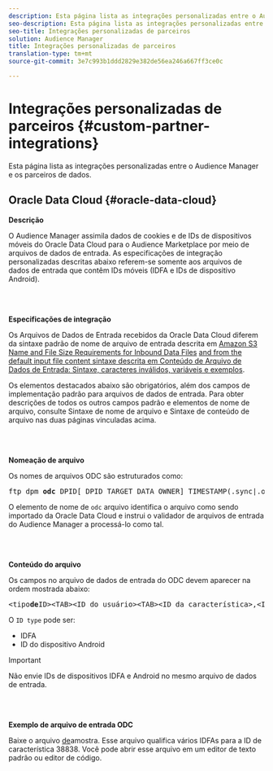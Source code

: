 ```yaml
---
description: Esta página lista as integrações personalizadas entre o Audience Manager e os parceiros de dados.
seo-description: Esta página lista as integrações personalizadas entre o Audience Manager e os parceiros de dados.
seo-title: Integrações personalizadas de parceiros
solution: Audience Manager
title: Integrações personalizadas de parceiros
translation-type: tm+mt
source-git-commit: 3e7c993b1ddd2829e382de56ea246a667ff3ce0c

---
```



# Integrações personalizadas de parceiros {#custom-partner-integrations}

Esta página lista as integrações personalizadas entre o Audience Manager e os parceiros de dados.

## Oracle Data Cloud {#oracle-data-cloud}

**Descrição**

O Audience Manager assimila dados de cookies e de IDs de dispositivos móveis do Oracle Data Cloud para o Audience Marketplace por meio de arquivos de dados de entrada. As especificações de integração personalizadas descritas abaixo referem-se somente aos arquivos de dados de entrada que contêm IDs móveis (IDFA e IDs de dispositivo Android).

<br> 

**Especificações de integração**

Os Arquivos de Dados de Entrada recebidos da Oracle Data Cloud diferem da sintaxe padrão de nome de arquivo de entrada descrita em [Amazon S3 Name and File Size Requirements for Inbound Data Files](/help/using/integration/sending-audience-data/batch-data-transfer-explained/inbound-s3-filenames.md) [and from the default input file content sintaxe descrita em Conteúdo de Arquivo de Dados de Entrada: Sintaxe, caracteres inválidos, variáveis e exemplos](/help/using/integration/sending-audience-data/batch-data-transfer-explained/inbound-file-contents.md).

Os elementos destacados abaixo são obrigatórios, além dos campos de implementação padrão para arquivos de dados de entrada. Para obter descrições de todos os outros campos padrão e elementos de nome de arquivo, consulte Sintaxe de nome de arquivo e Sintaxe de conteúdo de arquivo nas duas páginas vinculadas acima.

<br> 

**Nomeação de arquivo**

Os nomes de arquivos ODC são estruturados como:

<pre>ftp_dpm_<b>odc</b>_DPID[_DPID_TARGET_DATA_OWNER]_TIMESTAMP(.sync|.overwrite)[.SPLIT_NUMBER][.gz]</pre>

O elemento de nome de `odc` arquivo identifica o arquivo como sendo importado da Oracle Data Cloud e instrui o validador de arquivos de entrada do Audience Manager a processá-lo como tal.

<br> 

**Conteúdo do arquivo**

Os campos no arquivo de dados de entrada do ODC devem aparecer na ordem mostrada abaixo:

<pre>&lt;tipo<b>de</b>ID&gt;&lt;TAB&gt;&lt;ID do usuário&gt;&lt;TAB&gt;&lt;ID da característica&gt;,&lt;ID da característica&gt;,&lt;ID da característica&gt;,...</pre>

O `ID type` pode ser:

* IDFA
* ID do dispositivo Android

>[!IMPORTANT]
>
>Não envie IDs de dispositivos IDFA e Android no mesmo arquivo de dados de entrada.

<br> 

**Exemplo de arquivo de entrada ODC**

Baixe o arquivo [de](/help/using/integration/assets/ftp_dpm_odc_12345_1556223815.sync)amostra. Esse arquivo qualifica vários IDFAs para a ID de característica 38838. Você pode abrir esse arquivo em um editor de texto padrão ou editor de código.